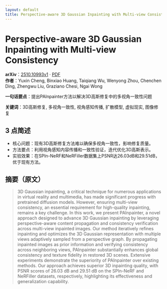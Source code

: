 ```yaml
---
layout: default
title: Perspective-aware 3D Gaussian Inpainting with Multi-view Consistency
---
```


# Perspective-aware 3D Gaussian Inpainting with Multi-view Consistency
**arXiv**：[2510.10993v1](https://arxiv.org/abs/2510.10993) · [PDF](https://arxiv.org/pdf/2510.10993.pdf)  
**作者**：Yuxin Cheng, Binxiao Huang, Taiqiang Wu, Wenyong Zhou, Chenchen Ding, Zhengwu Liu, Graziano Chesi, Ngai Wong  

**一句话要点**：提出PAInpainter方法以解决3D高斯修复中的多视角一致性问题

**关键词**：3D高斯修复, 多视角一致性, 视角感知传播, 扩散模型, 虚拟现实, 图像修复

## 3 点简述
- 核心问题：现有3D高斯修复方法难以确保多视角一致性，影响修复质量。
- 方法要点：利用视角感知内容传播和一致性验证，迭代优化3D高斯表示。
- 实验效果：在SPIn-NeRF和NeRFiller数据集上PSNR达26.03dB和29.51dB，优于现有方法。

## 摘要（原文）

> 3D Gaussian inpainting, a critical technique for numerous applications in
> virtual reality and multimedia, has made significant progress with pretrained
> diffusion models. However, ensuring multi-view consistency, an essential
> requirement for high-quality inpainting, remains a key challenge. In this work,
> we present PAInpainter, a novel approach designed to advance 3D Gaussian
> inpainting by leveraging perspective-aware content propagation and consistency
> verification across multi-view inpainted images. Our method iteratively refines
> inpainting and optimizes the 3D Gaussian representation with multiple views
> adaptively sampled from a perspective graph. By propagating inpainted images as
> prior information and verifying consistency across neighboring views,
> PAInpainter substantially enhances global consistency and texture fidelity in
> restored 3D scenes. Extensive experiments demonstrate the superiority of
> PAInpainter over existing methods. Our approach achieves superior 3D inpainting
> quality, with PSNR scores of 26.03 dB and 29.51 dB on the SPIn-NeRF and
> NeRFiller datasets, respectively, highlighting its effectiveness and
> generalization capability.

